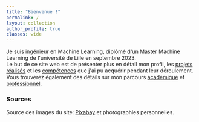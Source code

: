 ```yaml
---
title: "Bienvenue !"
permalink: /
layout: collection
author_profile: true
classes: wide
---
```


Je suis ingénieur en Machine Learning, diplômé d'un Master Machine Learning de l'université de Lille en septembre 2023.  
Le but de ce site web est de présenter plus en détail mon profil, les [projets réalisés](https://kyn76.github.io/projects/) et les [compétences](https://kyn76.github.io/skills/) que j'ai pu acquérir pendant leur déroulement.  
Vous trouverez également des détails sur mon parcours [académique](https://kyn76.github.io/studies/) et [professionnel](https://kyn76.github.io/experience/).  
   
### Sources
Source des images du site: [Pixabay](https://pixabay.com) et photographies personnelles.